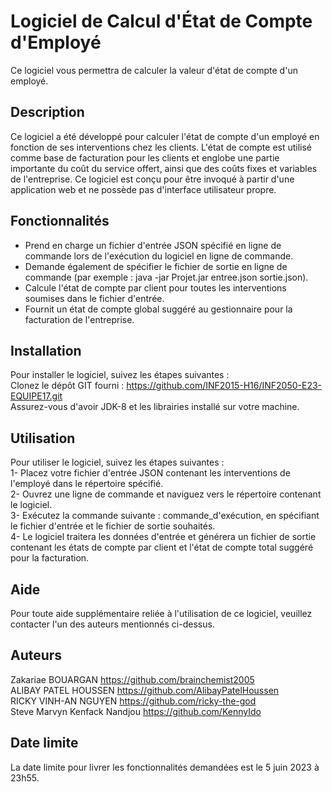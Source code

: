 # Logiciel de Calcul d'État de Compte d'Employé
Ce logiciel vous permettra de calculer la valeur d'état de compte d'un employé.

## Description

Ce logiciel a été développé pour calculer l'état de compte d'un employé en fonction de ses interventions chez les clients. L'état de compte est utilisé comme base de facturation pour les clients et englobe une partie importante du coût du service offert, ainsi que des coûts fixes et variables de l'entreprise. Ce logiciel est conçu pour être invoqué à partir d'une application web et ne possède pas d'interface utilisateur propre.

## Fonctionnalités

- Prend en charge un fichier d'entrée JSON spécifié en ligne de commande lors de l'exécution du logiciel en ligne de commande.
- Demande également de spécifier le fichier de sortie en ligne de commande (par exemple : java -jar Projet.jar entree.json sortie.json).
- Calcule l'état de compte par client pour toutes les interventions soumises dans le fichier d'entrée.
- Fournit un état de compte global suggéré au gestionnaire pour la facturation de l'entreprise.

## Installation

Pour installer le logiciel, suivez les étapes suivantes :  
Clonez le dépôt GIT fourni : https://github.com/INF2015-H16/INF2050-E23-EQUIPE17.git  
Assurez-vous d'avoir JDK-8 et les librairies installé sur votre machine.

## Utilisation

Pour utiliser le logiciel, suivez les étapes suivantes :  
   1- Placez votre fichier d'entrée JSON contenant les interventions de l'employé dans le répertoire spécifié.  
   2- Ouvrez une ligne de commande et naviguez vers le répertoire contenant le logiciel.  
   3- Exécutez la commande suivante : commande_d'exécution, en spécifiant le fichier d'entrée et le fichier de sortie souhaités.  
   4- Le logiciel traitera les données d'entrée et générera un fichier de sortie contenant les états de compte par client et l'état de compte total suggéré pour la facturation.


## Aide
Pour toute aide supplémentaire reliée à l'utilisation de ce logiciel, veuillez contacter l'un des auteurs mentionnés ci-dessus.

## Auteurs
Zakariae BOUARGAN   https://github.com/brainchemist2005  
ALIBAY PATEL HOUSSEN   https://github.com/AlibayPatelHoussen  
RICKY VINH-AN NGUYEN   https://github.com/ricky-the-god  
Steve Marvyn Kenfack Nandjou   https://github.com/KennyIdo
## Date limite

La date limite pour livrer les fonctionnalités demandées est le 5 juin 2023 à 23h55.

